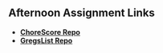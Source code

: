 ## Afternoon Assignment Links

* **[ChoreScore Repo](https://github.com/koreangeekman/WK10-LAB-1-MON-ChoreScore)**
* **[GregsList Repo](https://github.com/koreangeekman/WK10-LAB-2-TUE-Gregslist-Dotnet-Vue)**
